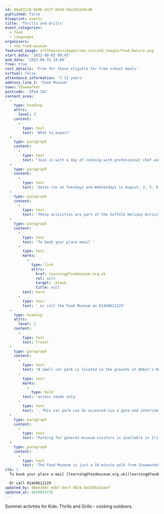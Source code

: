 ```yaml
---
id: 06ab3218-9b0b-432f-bd3d-56a701bd4cd6
published: false
blueprint: events
title: 'Thrills and Grills'
event_categories:
  - food
  - languages
organisers:
  - the-food-museum
featured_image: offthepressimages/new_resized_images/Food_Nature.png
start_date: '2022-08-02 09:45'
end_date: '2022-08-31 16:00'
free: true
cost_details: 'Free for those eligible for free school meals'
virtual: false
attendance_information: '7-12 years'
address_line_1: 'Food Museum'
town: Stowmarket
postcode: 'IP14 1DL'
content_area:
  -
    type: heading
    attrs:
      level: 3
    content:
      -
        type: text
        text: 'What to expect'
  -
    type: paragraph
    content:
      -
        type: text
        text: "Join in with a day of cooking with professional chef and cooking tutor Jake Barwood as well as creative activities led by friendly and experienced leaders. Make full use of the wood fired oven, open fire pit and outside cooking area, work together to prepare tasty food from scratch.\_"
  -
    type: paragraph
    content:
      -
        type: text
        text: 'Dates run on Tuesdays and Wednesdays in August: 2, 3, 9, 10, 16, 17, 23, 24, 30, 31'
  -
    type: paragraph
    content:
      -
        type: text
        text: 'These activities are part of the Suffolk Holiday Activity Programme.'
  -
    type: paragraph
    content:
      -
        type: text
        text: 'To book your place email '
      -
        type: text
        marks:
          -
            type: link
            attrs:
              href: learning@foodmuseum.org.uk
              rel: null
              target: _blank
              title: null
        text: here
      -
        type: text
        text: ' or call the Food Museum on 01449612229'
  -
    type: heading
    attrs:
      level: 3
    content:
      -
        type: text
        text: Travel
  -
    type: paragraph
    content:
      -
        type: text
        text: "A small car park is located in the grounds of Abbot’s Hall for visitors with\_"
      -
        type: text
        marks:
          -
            type: bold
        text: 'access needs only'
      -
        type: text
        text: '. This car park can be accessed via a gate and intercom next to the shop.'
  -
    type: paragraph
    content:
      -
        type: text
        text: "Parking for general museum visitors is available in Iliffe Way car park.\_ Please park in the part labelled ‘museum car park’ as this is long stay. Parking for the entire day is £2.50."
  -
    type: paragraph
    content:
      -
        type: text
        text: 'The Food Museum is just a 10-minute walk from Stowmarket Train Station, with regular services to Stowmarket from London and Norwich.'
cta: |-
  To book your place e-mail [learning@foodmuseum.org.uk](learning@foodmuseum.org.uk)

  Or call 01449612229
updated_by: d0ee360c-4db7-4ecf-9024-8e35603daaef
updated_at: 1659014735
---
```

Summer activties for Kids: Thrills and Grills - cooking outdoors.